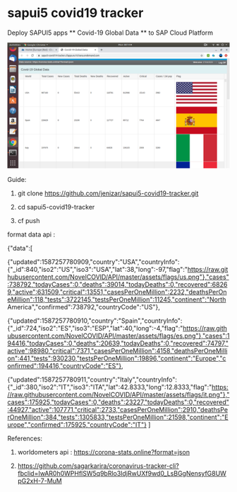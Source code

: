 # sapui5 covid19 tracker
 Deploy SAPUI5 apps ** Covid-19 Global Data ** to SAP Cloud Platform
 
 ![alt text](https://github.com/jenizar/sapui5-covid19-tracker/blob/master/Screenshot.png)
 
 Guide:
 1. git clone https://github.com/jenizar/sapui5-covid19-tracker.git
 
 2. cd sapui5-covid19-tracker
 
 3. cf push
 
 format data api :
 
 {"data":[

{"updated":1587257780909,"country":"USA","countryInfo":{"_id":840,"iso2":"US","iso3":"USA","lat":38,"long":-97,"flag":"https://raw.githubusercontent.com/NovelCOVID/API/master/assets/flags/us.png"},"cases":738792,"todayCases":0,"deaths":39014,"todayDeaths":0,"recovered":68269,"active":631509,"critical":13551,"casesPerOneMillion":2232,"deathsPerOneMillion":118,"tests":3722145,"testsPerOneMillion":11245,"continent":"North America","confirmed":738792,"countryCode":"US"},

{"updated":1587257780910,"country":"Spain","countryInfo":{"_id":724,"iso2":"ES","iso3":"ESP","lat":40,"long":-4,"flag":"https://raw.githubusercontent.com/NovelCOVID/API/master/assets/flags/es.png"},"cases":194416,"todayCases":0,"deaths":20639,"todayDeaths":0,"recovered":74797,"active":98980,"critical":7371,"casesPerOneMillion":4158,"deathsPerOneMillion":441,"tests":930230,"testsPerOneMillion":19896,"continent":"Europe","confirmed":194416,"countryCode":"ES"},

{"updated":1587257780911,"country":"Italy","countryInfo":{"_id":380,"iso2":"IT","iso3":"ITA","lat":42.8333,"long":12.8333,"flag":"https://raw.githubusercontent.com/NovelCOVID/API/master/assets/flags/it.png"},"cases":175925,"todayCases":0,"deaths":23227,"todayDeaths":0,"recovered":44927,"active":107771,"critical":2733,"casesPerOneMillion":2910,"deathsPerOneMillion":384,"tests":1305833,"testsPerOneMillion":21598,"continent":"Europe","confirmed":175925,"countryCode":"IT"} ]
 
 References:
 
 1. worldometers api : https://corona-stats.online?format=json
 
 2. https://github.com/sagarkarira/coronavirus-tracker-cli?fbclid=IwAR0h0WPHflSW5q9bRlo3IdjRwUXf9wd0_LsBGgNensyfG8UWpG2xH-7-MuM
 
